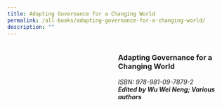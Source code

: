 ```yaml
---
title: Adapting Governance for a Changing World
permalink: /all-books/adapting-governance-for-a-changing-world/
description: ""
---
```

<style>

	
.grid-container {
	display: grid;
	grid-template-columns: 50% 50%;
	
	}
	


</style>


<div class="grid-container">
	<div class="grid-child"><img src=""></div>
	<div class="grid-child">
		<h3>Adapting Governance for a Changing World</h3>
		<i>ISBN: 978-981-09-7879-2</i><br>
		<b><i>Edited by Wu Wei Neng; Various authors</i></b>
		<p></p>
	</div>




</div>